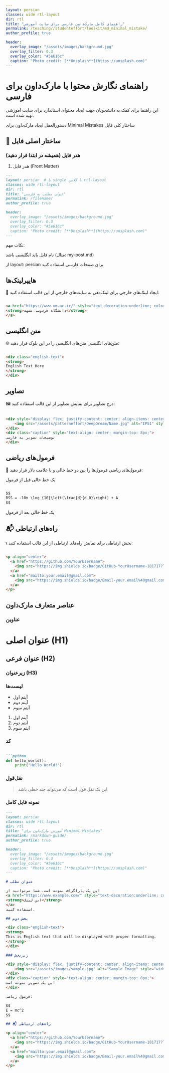 ```yaml
---
layout: persian
classes: wide rtl-layout
dir: rtl
title: "راهنمای کامل مارک‌داون فارسی برای سایت آموزشی"
permalink: /teaching//studenteffort/toolkit/md_minimal_mistake/
author_profile: true

header:
  overlay_image: "/assets/images/background.jpg"
  overlay_filter: 0.3
  overlay_color: "#5e616c"
  caption: "Photo credit: [**Unsplash**](https://unsplash.com)"
---
```


#  راهنمای نگارش محتوا با مارک‌داون برای فارسی

این راهنما برای کمک به دانشجویان جهت ایجاد محتوای استاندارد برای سایت آموزشی تهیه شده است.

دستورالعمل ایجاد مارک‌داون برای Minimal Mistakes
ساختار کلی فایل



## 🎯 ساختار اصلی فایل


### هدر فایل (همیشه در ابتدا قرار دهید)

1. هدر فایل (Front Matter)

```markdown
---
layout: persian  # یا single با کلاس rtl-layout
classes: wide rtl-layout
dir: rtl
title: "عنوان مطلب به فارسی"
permalink: /filename/
author_profile: true

header:
  overlay_image: "/assets/images/background.jpg"
  overlay_filter: 0.3
  overlay_color: "#5e616c"
  caption: "Photo credit: [**Unsplash**](https://unsplash.com)"
---
```
نکات مهم:

نام فایل باید انگلیسی باشد (مثال: my-post.md)

از layout: persian برای صفحات فارسی استفاده کنید

## هایپرلینک‌ها
   🔗 ایجاد لینک‌های خارجی
برای لینک‌دهی به سایت‌های خارجی از این قالب استفاده کنید:


```markdown

<a href="https://www.um.ac.ir/" style="text-decoration:underline; color:green;" target="_blank">
<strong>دانشگاه فردوسی مشهد</strong>
</a>
```

## متن انگلیسی

   🌐 متن‌های انگلیسی
متن‌های انگلیسی را در این بلوک قرار دهید:


```markdown

<div class="english-text">
<strong>
English Text Here
</strong>
</div>
```


## تصاویر

🖼️ درج تصاویر
برای نمایش تصاویر از این قالب استفاده کنید:



```markdown

<div style="display: flex; justify-content: center; align-items: center; gap: 10px;">
    <img src="/assets/patterneffort/DeepDream/Name.jpg" alt="IPS1" style="width: 50%; height: 50%; object-fit: contain;">
</div>
<div class="caption" style="text-align: center; margin-top: 8px;">
توضیحات تصویر به فارسی
</div>
```


## فرمول‌های ریاضی

📐 فرمول‌های ریاضی
فرمول‌ها را بین دو خط خالی و با علامت دلار قرار دهید:


یک خط خالی قبل از فرمول

```markdown

$$
RSS = -10n \log_{10}\left(\frac{d}{d_0}\right) + A
$$
```

یک خط خالی بعد از فرمول

## 📬 راه‌های ارتباطی

📞 بخش ارتباطی
برای نمایش راه‌های ارتباطی از این قالب استفاده کنید:


```markdown

<p align="center">
  <a href="https://github.com/YourUsername">
    <img src="https://img.shields.io/badge/GitHub-YourUsername-181717?logo=github&logoColor=white&style=flat-square" />
  </a>
  <a href="mailto:your.email@gmail.com">
    <img src="https://img.shields.io/badge/Email-your.email%40gmail.com-EA4335?logo=gmail&logoColor=white&style=flat-square" />
  </a>
</p>
```


## عناصر متعارف مارک‌داون
### عناوین

# عنوان اصلی (H1)

## عنوان فرعی (H2)

### زیرعنوان (H3)

### لیست‌ها

- آیتم اول
- آیتم دوم
- آیتم سوم

1. آیتم اول
2. آیتم دوم
3. آیتم سوم

### کد

```markdown

```python
def hello_world():
    print("Hello World!")
```



### نقل‌قول

> این یک نقل قول است
> که می‌تواند چند خطی باشد

### نمونه فایل کامل


```markdown
---
layout: persian
classes: wide rtl-layout
dir: rtl
title: "آموزش مارک‌داون برای Minimal Mistakes"
permalink: /markdown-guide/
author_profile: true

header:
  overlay_image: "/assets/images/background.jpg"
  overlay_filter: 0.3
  overlay_color: "#5e616c"
  caption: "Photo credit: [**Unsplash**](https://unsplash.com)"
---

# عنوان مطلب

این یک پاراگراف نمونه است. شما می‌توانید از 
<a href="https://www.example.com/" style="text-decoration:underline; color:green;" target="_blank">
<strong>این لینک</strong>
</a>
استفاده کنید.

## بخش دوم

<div class="english-text">
<strong>
This is English text that will be displayed with proper formatting.
</strong>
</div>

### زیربخش

<div style="display: flex; justify-content: center; align-items: center; gap: 10px;">
    <img src="/assets/images/sample.jpg" alt="Sample Image" style="width: 50%; height: 50%; object-fit: contain;">
</div>
<div class="caption" style="text-align: center; margin-top: 8px;">
این یک تصویر نمونه است
</div>

فرمول ریاضی:

$$
E = mc^2
$$

## 📬 راه‌های ارتباطی

<p align="center">
  <a href="https://github.com/YourUsername">
    <img src="https://img.shields.io/badge/GitHub-YourUsername-181717?logo=github&logoColor=white&style=flat-square" />
  </a>
  <a href="mailto:your.email@gmail.com">
    <img src="https://img.shields.io/badge/Email-your.email%40gmail.com-EA4335?logo=gmail&logoColor=white&style=flat-square" />
  </a>
</p>
```

